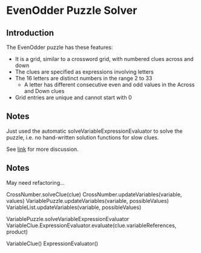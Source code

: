 # EvenOdder Puzzle Solver

## Introduction

The EvenOdder puzzle has these features:

-   It is a grid, similar to a crossword grid, with numbered clues across and down
-   The clues are specified as expressions involving letters
-   The 16 letters are distinct numbers in the range 2 to 33
    -   A letter has different consecutive even and odd values in the Across and Down clues
-   Grid entries are unique and cannot start with 0

## Notes

Just used the automatic solveVariableExpressionEvaluator to solve the puzzle, i.e. no hand-written solution functions for slow clues.

See [link](../sequences/README.md) for more discussion.

## Notes

May need refactoring...

CrossNumber.solveClue(clue)
CrossNumber.updateVariables(variable, values)
VariablePuzzle.updateVariables(variable, possibleValues)
VariableList.updateVariables(variable, possibleValues)

VariablePuzzle.solveVariableExpressionEvaluator
VariableClue.ExpressionEvaluator.evaluate(clue.variableReferences, product)

VariableClue()
ExpressionEvaluator()
